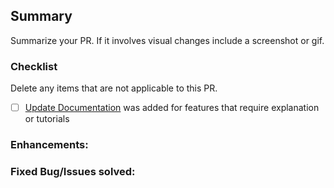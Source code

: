 ## Summary

Summarize your PR. If it involves visual changes include a screenshot or gif.


### Checklist

Delete any items that are not applicable to this PR.

- [ ] [Update Documentation](https://github.com/Secure-Compliance-Solutions-LLC/gitbook) was added for features that require explanation or tutorials

### Enhancements:


### Fixed Bug/Issues solved:



